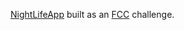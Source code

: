 [NightLifeApp](https://yasser-nightlife-app.herokuapp.com/) built as an [FCC](http://freecodecamp.com) challenge.
